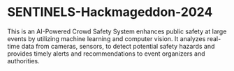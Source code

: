 # SENTINELS-Hackmageddon-2024
This is an AI-Powered Crowd Safety System enhances public safety at large events by utilizing machine learning and computer vision. It analyzes real-time data from cameras, sensors, to detect potential safety hazards and provides timely alerts and recommendations to event organizers and authorities.
